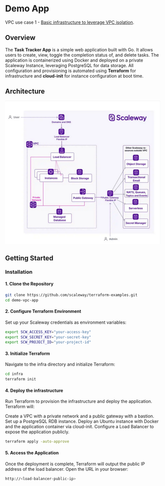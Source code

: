 # Demo App

VPC use case 1 - [Basic infrastructure to leverage VPC isolation](https://www.scaleway.com/en/docs/network/vpc/reference-content/use-case-basic/).

## Overview

The **Task Tracker App** is a simple web application built with Go. 
It allows users to create, view, toggle the completion status of, and delete tasks. 
The application is containerized using Docker and deployed on a private Scaleway Instance, leveraging PostgreSQL for data storage.
All configuration and provisioning is automated using **Terraform** for infrastructure and **cloud-init** for instance configuration at boot time.

## Architecture

![Scaleway Architecture](images/archi.png)

## Getting Started

### Installation

#### 1. Clone the Repository

```bash
git clone https://github.com/scaleway/terraform-examples.git
cd demo-vpc-app
```

#### 2. Configure Terraform Environment

Set up your Scaleway credentials as environment variables:

```bash
export SCW_ACCESS_KEY="your-access-key"
export SCW_SECRET_KEY="your-secret-key"
export SCW_PROJECT_ID="your-project-id"
```

#### 3. Initialize Terraform

Navigate to the infra directory and initialize Terraform:

```bash
cd infra
terraform init
```

#### 4. Deploy the infrastructure

Run Terraform to provision the infrastructure and deploy the application. Terraform will:

Create a VPC with a private network and a public gateway with a bastion.
Set up a PostgreSQL RDB instance.
Deploy an Ubuntu instance with Docker and the application container via cloud-init.
Configure a Load Balancer to expose the application publicly.

```bash
terraform apply -auto-approve
```

#### 5. Access the Application

Once the deployment is complete, Terraform will output the public IP address of the load balancer. Open the URL in your browser:

```bash
http://<load-balancer-public-ip>
```